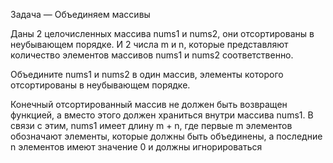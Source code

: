 Задача — Объединяем массивы

Даны 2 целочисленных массива nums1 и nums2, они отсортированы в неубывающем порядке. И 2 числа m и n, которые представляют количество элементов массивов nums1 и nums2 соответственно.

Объедините nums1 и nums2 в один массив, элементы которого отсортированы в неубывающем порядке.


Конечный отсортированный массив не должен быть возвращен функцией, а вместо этого должен храниться внутри массива nums1. В связи с этим, nums1 имеет длину m + n, где первые m элементов обозначают элементы, которые должны быть объединены, а последние n элементов имеют значение 0 и должны игнорироваться